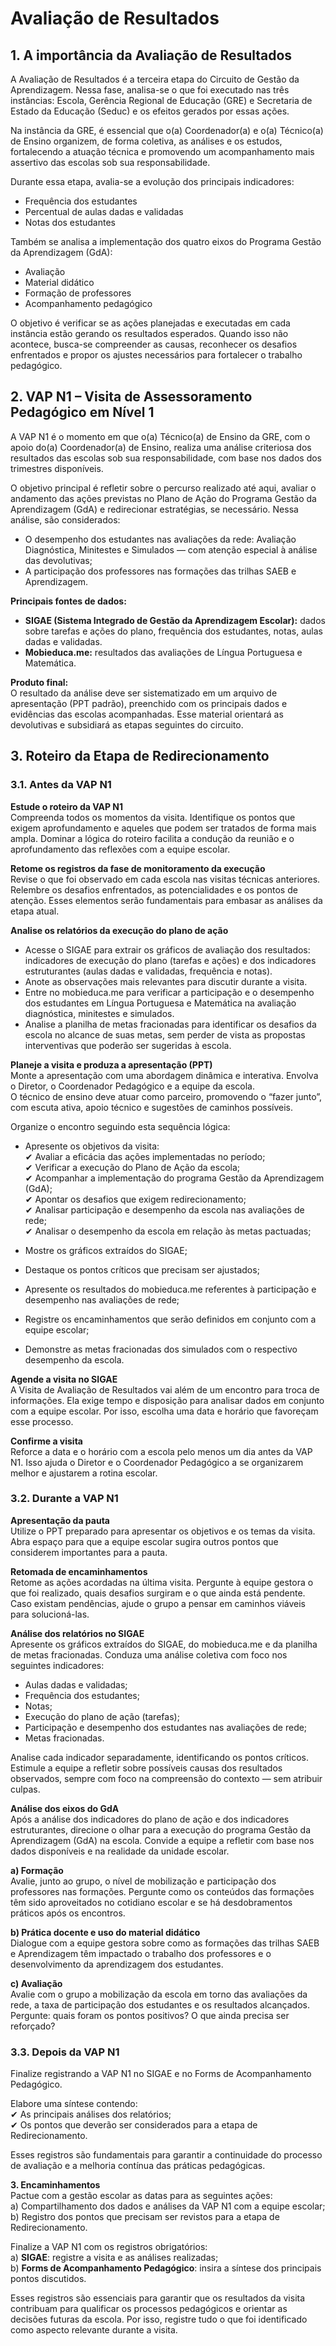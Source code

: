 # Avaliação de Resultados

## 1\. A importância da Avaliação de Resultados

A Avaliação de Resultados é a terceira etapa do Circuito de Gestão da Aprendizagem. Nessa fase, analisa-se o que foi executado nas três instâncias: Escola, Gerência Regional de Educação (GRE) e Secretaria de Estado da Educação (Seduc) e os efeitos gerados por essas ações.

Na instância da GRE, é essencial que o(a) Coordenador(a) e o(a) Técnico(a) de Ensino organizem, de forma coletiva, as análises e os estudos, fortalecendo a atuação técnica e promovendo um acompanhamento mais assertivo das escolas sob sua responsabilidade.

Durante essa etapa, avalia-se a evolução dos principais indicadores:

-   Frequência dos estudantes
-   Percentual de aulas dadas e validadas
-   Notas dos estudantes

Também se analisa a implementação dos quatro eixos do Programa Gestão da Aprendizagem (GdA):

-   Avaliação
-   Material didático
-   Formação de professores
-   Acompanhamento pedagógico

O objetivo é verificar se as ações planejadas e executadas em cada instância estão gerando os resultados esperados. Quando isso não acontece, busca-se compreender as causas, reconhecer os desafios enfrentados e propor os ajustes necessários para fortalecer o trabalho pedagógico.

## 2\. VAP N1 – Visita de Assessoramento Pedagógico em Nível 1

A VAP N1 é o momento em que o(a) Técnico(a) de Ensino da GRE, com o apoio do(a) Coordenador(a) de Ensino, realiza uma análise criteriosa dos resultados das escolas sob sua responsabilidade, com base nos dados dos trimestres disponíveis.

O objetivo principal é refletir sobre o percurso realizado até aqui, avaliar o andamento das ações previstas no Plano de Ação do Programa Gestão da Aprendizagem (GdA) e redirecionar estratégias, se necessário. Nessa análise, são considerados:

-   O desempenho dos estudantes nas avaliações da rede: Avaliação Diagnóstica, Minitestes e Simulados — com atenção especial à análise das devolutivas;
-   A participação dos professores nas formações das trilhas SAEB e Aprendizagem.

**Principais fontes de dados:**

-   **SIGAE (Sistema Integrado de Gestão da Aprendizagem Escolar):** dados sobre tarefas e ações do plano, frequência dos estudantes, notas, aulas dadas e validadas.
-   **Mobieduca.me:** resultados das avaliações de Língua Portuguesa e Matemática.

**Produto final:**  
O resultado da análise deve ser sistematizado em um arquivo de apresentação (PPT padrão), preenchido com os principais dados e evidências das escolas acompanhadas. Esse material orientará as devolutivas e subsidiará as etapas seguintes do circuito.

## 3\. Roteiro da Etapa de Redirecionamento

### 3.1. Antes da VAP N1

**Estude o roteiro da VAP N1**  
Compreenda todos os momentos da visita. Identifique os pontos que exigem aprofundamento e aqueles que podem ser tratados de forma mais ampla. Dominar a lógica do roteiro facilita a condução da reunião e o aprofundamento das reflexões com a equipe escolar.

**Retome os registros da fase de monitoramento da execução**  
Revise o que foi observado em cada escola nas visitas técnicas anteriores. Relembre os desafios enfrentados, as potencialidades e os pontos de atenção. Esses elementos serão fundamentais para embasar as análises da etapa atual.

**Analise os relatórios da execução do plano de ação**

-   Acesse o SIGAE para extrair os gráficos de avaliação dos resultados: indicadores de execução do plano (tarefas e ações) e dos indicadores estruturantes (aulas dadas e validadas, frequência e notas).
-   Anote as observações mais relevantes para discutir durante a visita.
-   Entre no mobieduca.me para verificar a participação e o desempenho dos estudantes em Língua Portuguesa e Matemática na avaliação diagnóstica, minitestes e simulados.
-   Analise a planilha de metas fracionadas para identificar os desafios da escola no alcance de suas metas, sem perder de vista as propostas interventivas que poderão ser sugeridas à escola.

**Planeje a visita e produza a apresentação (PPT)**  
Monte a apresentação com uma abordagem dinâmica e interativa. Envolva o Diretor, o Coordenador Pedagógico e a equipe da escola.  
O técnico de ensino deve atuar como parceiro, promovendo o “fazer junto”, com escuta ativa, apoio técnico e sugestões de caminhos possíveis.

Organize o encontro seguindo esta sequência lógica:

-   Apresente os objetivos da visita:  
     ✔ Avaliar a eficácia das ações implementadas no período;  
     ✔ Verificar a execução do Plano de Ação da escola;  
     ✔ Acompanhar a implementação do programa Gestão da Aprendizagem (GdA);  
     ✔ Apontar os desafios que exigem redirecionamento;  
     ✔ Analisar participação e desempenho da escola nas avaliações de rede;  
     ✔ Analisar o desempenho da escola em relação às metas pactuadas;

-   Mostre os gráficos extraídos do SIGAE;
-   Destaque os pontos críticos que precisam ser ajustados;
-   Apresente os resultados do mobieduca.me referentes à participação e desempenho nas avaliações de rede;
-   Registre os encaminhamentos que serão definidos em conjunto com a equipe escolar;
-   Demonstre as metas fracionadas dos simulados com o respectivo desempenho da escola.

**Agende a visita no SIGAE**  
A Visita de Avaliação de Resultados vai além de um encontro para troca de informações. Ela exige tempo e disposição para analisar dados em conjunto com a equipe escolar. Por isso, escolha uma data e horário que favoreçam esse processo.

**Confirme a visita**  
Reforce a data e o horário com a escola pelo menos um dia antes da VAP N1. Isso ajuda o Diretor e o Coordenador Pedagógico a se organizarem melhor e ajustarem a rotina escolar.

### 3.2. Durante a VAP N1

**Apresentação da pauta**  
Utilize o PPT preparado para apresentar os objetivos e os temas da visita. Abra espaço para que a equipe escolar sugira outros pontos que considerem importantes para a pauta.

**Retomada de encaminhamentos**  
Retome as ações acordadas na última visita. Pergunte à equipe gestora o que foi realizado, quais desafios surgiram e o que ainda está pendente. Caso existam pendências, ajude o grupo a pensar em caminhos viáveis para solucioná-las.

**Análise dos relatórios no SIGAE**  
Apresente os gráficos extraídos do SIGAE, do mobieduca.me e da planilha de metas fracionadas. Conduza uma análise coletiva com foco nos seguintes indicadores:

-   Aulas dadas e validadas;
-   Frequência dos estudantes;
-   Notas;
-   Execução do plano de ação (tarefas);
-   Participação e desempenho dos estudantes nas avaliações de rede;
-   Metas fracionadas.

Analise cada indicador separadamente, identificando os pontos críticos. Estimule a equipe a refletir sobre possíveis causas dos resultados observados, sempre com foco na compreensão do contexto — sem atribuir culpas.

**Análise dos eixos do GdA**  
Após a análise dos indicadores do plano de ação e dos indicadores estruturantes, direcione o olhar para a execução do programa Gestão da Aprendizagem (GdA) na escola. Convide a equipe a refletir com base nos dados disponíveis e na realidade da unidade escolar.

**a) Formação**  
Avalie, junto ao grupo, o nível de mobilização e participação dos professores nas formações. Pergunte como os conteúdos das formações têm sido aproveitados no cotidiano escolar e se há desdobramentos práticos após os encontros.

**b) Prática docente e uso do material didático**  
Dialogue com a equipe gestora sobre como as formações das trilhas SAEB e Aprendizagem têm impactado o trabalho dos professores e o desenvolvimento da aprendizagem dos estudantes.

**c) Avaliação**  
Avalie com o grupo a mobilização da escola em torno das avaliações da rede, a taxa de participação dos estudantes e os resultados alcançados. Pergunte: quais foram os pontos positivos? O que ainda precisa ser reforçado?

### 3.3. Depois da VAP N1

Finalize registrando a VAP N1 no SIGAE e no Forms de Acompanhamento Pedagógico.

Elabore uma síntese contendo:  
 ✔ As principais análises dos relatórios;  
 ✔ Os pontos que deverão ser considerados para a etapa de Redirecionamento.

Esses registros são fundamentais para garantir a continuidade do processo de avaliação e a melhoria contínua das práticas pedagógicas.

**3\. Encaminhamentos**  
Pactue com a gestão escolar as datas para as seguintes ações:  
a) Compartilhamento dos dados e análises da VAP N1 com a equipe escolar;  
b) Registro dos pontos que precisam ser revistos para a etapa de Redirecionamento.

Finalize a VAP N1 com os registros obrigatórios:  
a) **SIGAE**: registre a visita e as análises realizadas;  
b) **Forms de Acompanhamento Pedagógico**: insira a síntese dos principais pontos discutidos.

Esses registros são essenciais para garantir que os resultados da visita contribuam para qualificar os processos pedagógicos e orientar as decisões futuras da escola. Por isso, registre tudo o que foi identificado como aspecto relevante durante a visita.
